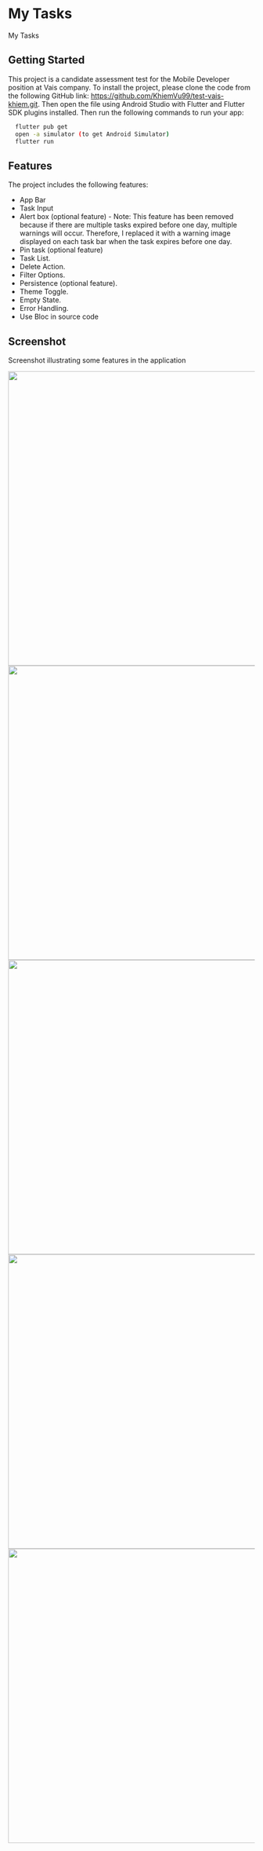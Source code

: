 # My Tasks

My Tasks

## Getting Started

This project is a candidate assessment test for the Mobile Developer position at Vais company.
To install the project, please clone the code from the following GitHub link: https://github.com/KhiemVu99/test-vais-khiem.git.
Then open the file using Android Studio with Flutter and Flutter SDK plugins installed.
Then run the following commands to run your app:

```bash
  flutter pub get
  open -a simulator (to get Android Simulator)
  flutter run
```

## Features

The project includes the following features:
- App Bar
- Task Input
- Alert box (optional feature) - Note: This feature has been removed because if there are multiple tasks expired before one day, multiple warnings will occur. Therefore, I replaced it with a warning image displayed on each task bar when the task expires before one day.
- Pin task (optional feature)
- Task List.
- Delete Action.
- Filter Options.
- Persistence (optional feature).
- Theme Toggle.
- Empty State.
- Error Handling.
- Use Bloc in source code

## Screenshot
Screenshot illustrating some features in the application

<p align="center">
  <img width="600" src="https://github.com/KhiemVu99/test-vais-khiem/blob/master/home_dark_mode.jpeg">
  <img width="600" src="https://github.com/KhiemVu99/test-vais-khiem/blob/master/home.jpeg">
  <img width="600" src="https://github.com/KhiemVu99/test-vais-khiem/blob/master/add_time.jpeg">
  <img width="600" src="https://github.com/KhiemVu99/test-vais-khiem/blob/master/add_time_2.jpeg">
  <img width="600" src="https://github.com/KhiemVu99/test-vais-khiem/blob/master/list_task.jpeg">

</p>
